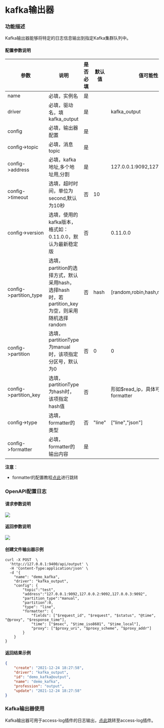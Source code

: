 # kafka输出器

### 功能描述

Kafka输出器能够将特定的日志信息输出到指定Kafka集群队列中。



#### 配置参数说明

| 参数                   | 说明                                                         | 是否必填 | 默认值 | 值可能性                          |
| ---------------------- | ------------------------------------------------------------ | -------- | ------ | --------------------------------- |
| name                   | 必填，实例名                                                 | 是       |        |                                   |
| driver                 | 必填，驱动名，填kafka_output                                 | 是       |        | kafka_output                      |
| config                 | 必填，输出器配置                                             | 是       |        |                                   |
| config->topic          | 必填，消息topic                                              | 是       |        |                                   |
| config->address        | 必填，kafka地址,多个地址用,分割                              | 是       |        | 127.0.0.1:9092,127.0.0.2:9092     |
| config->timeout        | 选填，超时时间，单位为second,默认为10秒                      | 否       | 10     |                                   |
| config->version        | 选填，使用的kafka版本，格式如：0.11.0.0，默认为最新稳定版    | 否       |        | 0.11.0.0                          |
| config->partition_type | 选填，partition的选择方式，默认采用hash，选择hash时，若partition_key为空，则采用随机选择random | 否       | hash   | [random,robin,hash,manual]        |
| config->partition      | 选填，partitionType为manual时，该项指定分区号，默认为0       | 否       | 0      | 0                                 |
| config->partition_key  | 选填，partitionType为hash时，该项指定hash值                  | 否       |        | 形如$read_ip，具体可参考formatter |
| config->type           | 选填，formatter的类型                                        | 否       | "line" | ["line","json"]                   |
| config->formatter      | 必填，formatter的输出内容                                    | 是       |        |                                   |

**注意**：

* formatter的配置教程[点此](/docs/formatter)进行跳转

### OpenAPI配置日志

#### 请求参数说明

![](http://data.eolinker.com/course/xFqhCTX0014962c9a5c249dd8b36003ac53949cde9e3229.png)

#### 返回参数说明

![](http://data.eolinker.com/course/vWNnCRf260e277847d34be26d24ade8a5539c569bb44d3c.png)

#### 创建文件输出器示例

```shell
curl -X POST  \
  'http://127.0.0.1:9400/api/output' \
  -H 'Content-Type:application/json' \
  -d '{
	"name": "demo_kafka",
	"driver": "kafka_output",
	"config": {
		"topic":"test",
		"address":"127.0.0.1:9092,127.0.0.2:9092,127.0.0.3:9092",
		"partition_type":"manual",
		"partition":0,
		"type": "line",
		"formatter": {
			"fields": ["$request_id", "$request", "$status", "@time", "@proxy", "$response_time"],
			"time": ["$msec", "$time_iso8601", "$time_local"],
			"proxy": ["$proxy_uri", "$proxy_scheme", "$proxy_addr"]
		}
	}
}
```

#### 返回结果示例

```json
{
	"create": "2021-12-24 18:27:58",
	"driver": "kafka_output",
	"id": "demo_kafka@output",
	"name": "demo_kafka",
	"profession": "output",
	"update": "2021-12-24 18:27:58"
}
```

### Kafka输出器使用

Kafka输出器可用于access-log插件的日志输出，[点此](/docs/plugins/access_log.md)跳转至access-log插件。

